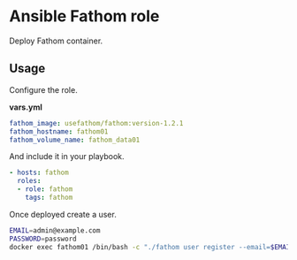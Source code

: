 # Ansible Fathom role

Deploy Fathom container.

## Usage

Configure the role.

**vars.yml**

```yml
fathom_image: usefathom/fathom:version-1.2.1
fathom_hostname: fathom01
fathom_volume_name: fathom_data01
```

And include it in your playbook.

```yml
- hosts: fathom
  roles:
  - role: fathom
    tags: fathom
```

Once deployed create a user.

```bash
EMAIL=admin@example.com
PASSWORD=password
docker exec fathom01 /bin/bash -c "./fathom user register --email=$EMAIL --password=$PASSWORD"
```
